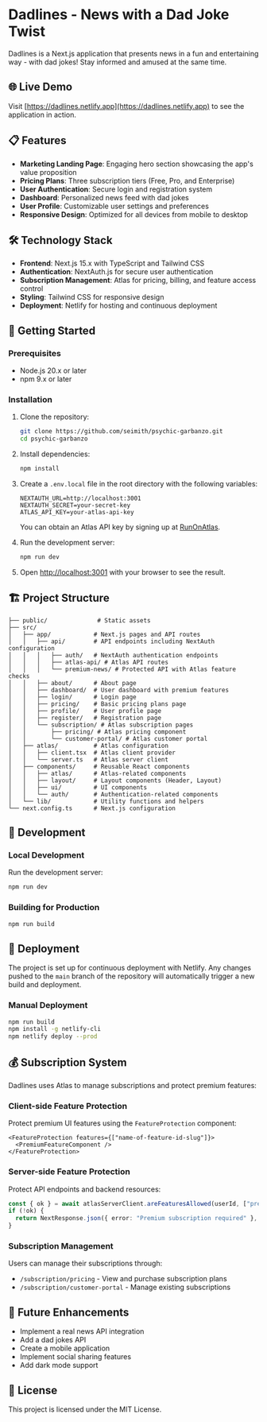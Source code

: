 # Dadlines - News with a Dad Joke Twist

Dadlines is a Next.js application that presents news in a fun and entertaining way - with dad jokes! Stay informed and amused at the same time.

## 🌐 Live Demo

Visit [https://dadlines.netlify.app](https://dadlines.netlify.app) to see the application in action.

## 📋 Features

- **Marketing Landing Page**: Engaging hero section showcasing the app's value proposition
- **Pricing Plans**: Three subscription tiers (Free, Pro, and Enterprise)
- **User Authentication**: Secure login and registration system
- **Dashboard**: Personalized news feed with dad jokes
- **User Profile**: Customizable user settings and preferences
- **Responsive Design**: Optimized for all devices from mobile to desktop

## 🛠️ Technology Stack

- **Frontend**: Next.js 15.x with TypeScript and Tailwind CSS
- **Authentication**: NextAuth.js for secure user authentication
- **Subscription Management**: Atlas for pricing, billing, and feature access control
- **Styling**: Tailwind CSS for responsive design
- **Deployment**: Netlify for hosting and continuous deployment

## 🚀 Getting Started

### Prerequisites

- Node.js 20.x or later
- npm 9.x or later

### Installation

1. Clone the repository:
   ```bash
   git clone https://github.com/seimith/psychic-garbanzo.git
   cd psychic-garbanzo
   ```

2. Install dependencies:
   ```bash
   npm install
   ```

3. Create a `.env.local` file in the root directory with the following variables:
   ```
   NEXTAUTH_URL=http://localhost:3001
   NEXTAUTH_SECRET=your-secret-key
   ATLAS_API_KEY=your-atlas-api-key
   ```
   
   You can obtain an Atlas API key by signing up at [RunOnAtlas](https://app.runonatlas.com/).

4. Run the development server:
   ```bash
   npm run dev
   ```

5. Open [http://localhost:3001](http://localhost:3001) with your browser to see the result.

## 🏗️ Project Structure

```
├── public/              # Static assets
├── src/
│   ├── app/            # Next.js pages and API routes
│   │   ├── api/        # API endpoints including NextAuth configuration
│   │   │   ├── auth/   # NextAuth authentication endpoints
│   │   │   ├── atlas-api/ # Atlas API routes
│   │   │   └── premium-news/ # Protected API with Atlas feature checks
│   │   ├── about/      # About page
│   │   ├── dashboard/  # User dashboard with premium features
│   │   ├── login/      # Login page
│   │   ├── pricing/    # Basic pricing plans page
│   │   ├── profile/    # User profile page
│   │   ├── register/   # Registration page
│   │   └── subscription/ # Atlas subscription pages
│   │       ├── pricing/ # Atlas pricing component
│   │       └── customer-portal/ # Atlas customer portal
│   ├── atlas/          # Atlas configuration
│   │   ├── client.tsx  # Atlas client provider
│   │   └── server.ts   # Atlas server client
│   ├── components/     # Reusable React components
│   │   ├── atlas/      # Atlas-related components
│   │   ├── layout/     # Layout components (Header, Layout)
│   │   ├── ui/         # UI components
│   │   └── auth/       # Authentication-related components
│   └── lib/            # Utility functions and helpers
└── next.config.ts      # Next.js configuration
```

## 📝 Development

### Local Development

Run the development server:

```bash
npm run dev
```

### Building for Production

```bash
npm run build
```

## 🚢 Deployment

The project is set up for continuous deployment with Netlify. Any changes pushed to the `main` branch of the repository will automatically trigger a new build and deployment.

### Manual Deployment

```bash
npm run build
npm install -g netlify-cli
npm netlify deploy --prod
```

## 💰 Subscription System

Dadlines uses Atlas to manage subscriptions and protect premium features:

### Client-side Feature Protection

Protect premium UI features using the `FeatureProtection` component:

```tsx
<FeatureProtection features={["name-of-feature-id-slug"]}>
  <PremiumFeatureComponent />
</FeatureProtection>
```

### Server-side Feature Protection

Protect API endpoints and backend resources:

```typescript
const { ok } = await atlasServerClient.areFeaturesAllowed(userId, ["premium-content"]);
if (!ok) {
  return NextResponse.json({ error: "Premium subscription required" }, { status: 403 });
}
```

### Subscription Management

Users can manage their subscriptions through:

- `/subscription/pricing` - View and purchase subscription plans
- `/subscription/customer-portal` - Manage existing subscriptions

## 🔮 Future Enhancements

- Implement a real news API integration
- Add a dad jokes API
- Create a mobile application
- Implement social sharing features
- Add dark mode support

## 📄 License

This project is licensed under the MIT License.
